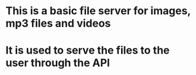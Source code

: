 # This is a basic file server for images, mp3 files and videos
# It is used to serve the files to the user through the API